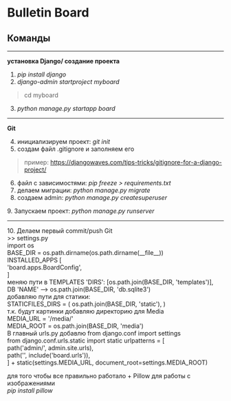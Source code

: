 # Bulletin Board
<h2>Команды</h2>
<hr>
<b>установка Django/ создание проекта</b>

1. <i>pip install django</i>
2. <i>django-admin startproject myboard</i>
> cd myboard
3. <i>python manage.py startapp board</i>
<hr> 
<b>Git</b>

4. инициализируем проект: <i>git init</i>
5. создам файл .gitignore и заполняем его
> пример: https://djangowaves.com/tips-tricks/gitignore-for-a-django-project/
6. файл с зависимостями: <i>pip freeze > requirements.txt</i>
7. делаем миграции: <i>python manage.py migrate</i>
8. создаем admin: <i>python manage.py createsuperuser
</i>
9. Запускаем проект: <i>python manage.py runserver</i>
   <hr>
10. Делаем первый commit/push Git
    <br>
>> settings.py <br> 
import os <br>
BASE_DIR = os.path.dirname(os.path.dirname(__file__))<br>
INSTALLED_APPS [
<br> 'board.apps.BoardConfig',
<br>]
<br> меняю пути в TEMPLATES
'DIRS': [os.path.join(BASE_DIR, 'templates')],<br>
DB 'NAME' --> os.path.join(BASE_DIR, 'db.sqlite3')<br>
добавляю пути для статики:<br>
STATICFILES_DIRS = (
    os.path.join(BASE_DIR, 'static'),
)<br>
т.к. будут картинки добавляю директорию для Media<br>
MEDIA_URL = '/media/'<br>
MEDIA_ROOT = os.path.join(BASE_DIR, 'media')<br>
В главный urls.py добавлю 
from django.conf import settings<br>
from django.conf.urls.static import static
urlpatterns = [<br>
    path('admin/', admin.site.urls),<br>
    path('', include('board.urls')),<br>
] + static(settings.MEDIA_URL, document_root=settings.MEDIA_ROOT)

для того чтобы все правильно работало + Pillow для работы с изображениями
<br>
<i>pip install pillow</i>